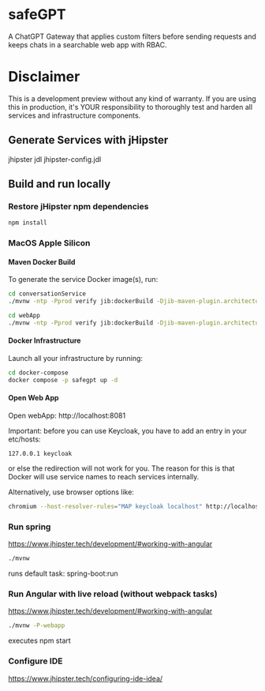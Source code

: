 # safeGPT
A ChatGPT Gateway that applies custom filters before sending requests and keeps chats in a searchable web app with RBAC. 

# Disclaimer
This is a development preview without any kind of warranty. If you are using this in production, it's YOUR responsibility to thoroughly test and harden all services and infrastructure components.

## Generate Services with jHipster
jhipster jdl jhipster-config.jdl

## Build and run locally

### Restore jHipster npm dependencies
```zsh
npm install
```

### MacOS Apple Silicon

#### Maven Docker Build
To generate the service Docker image(s), run:
```zsh
cd conversationService
./mvnw -ntp -Pprod verify jib:dockerBuild -Djib-maven-plugin.architecture=arm64
```

```zsh
cd webApp
./mvnw -ntp -Pprod verify jib:dockerBuild -Djib-maven-plugin.architecture=arm64
```

#### Docker Infrastructure
Launch all your infrastructure by running:

```zsh
cd docker-compose
docker compose -p safegpt up -d
```
#### Open Web App
Open webApp: http://localhost:8081

Important: before you can use Keycloak, you have to add an entry in your etc/hosts:
```
127.0.0.1 keycloak
```
or else the redirection will not work for you. The reason for this is that Docker will use service names to reach services internally.

Alternatively, use browser options like:
```zsh
chromium --host-resolver-rules="MAP keycloak localhost" http://localhost:8081
```

### Run spring
https://www.jhipster.tech/development/#working-with-angular
```zsh
./mvnw
```
runs default task: spring-boot:run

### Run Angular with live reload (without webpack tasks)
https://www.jhipster.tech/development/#working-with-angular
```zsh
./mvnw -P-webapp
```
executes npm start


### Configure IDE
https://www.jhipster.tech/configuring-ide-idea/
